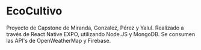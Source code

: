 # EcoCultivo
Proyecto de Capstone de Miranda, Gonzalez, Pérez y Yalul.
Realizado a través de React Native EXPO, utilizando Node.JS y MongoDB. Se consumen las API's de OpenWeatherMap y Firebase.
